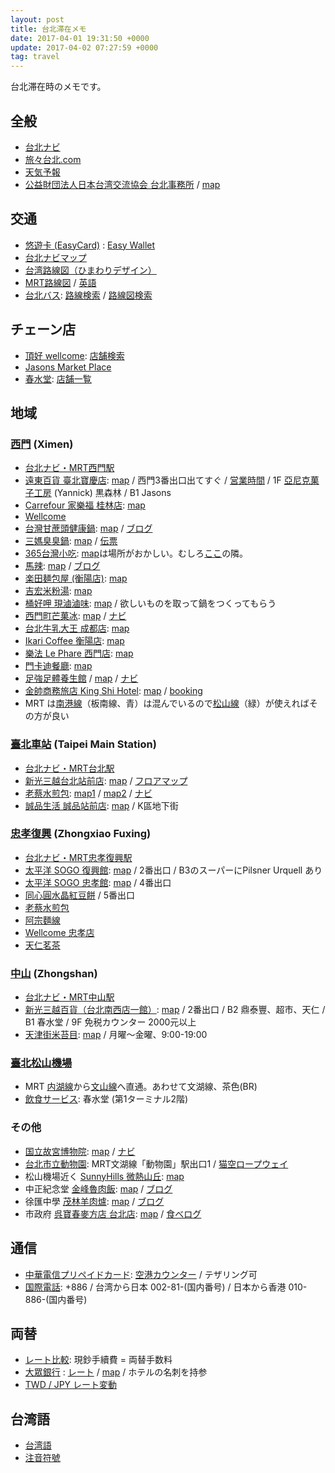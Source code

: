 ```yaml
---
layout: post
title: 台北滞在メモ
date: 2017-04-01 19:31:50 +0000
update: 2017-04-02 07:27:59 +0000
tag: travel
---
```

台北滞在時のメモです。

## 全般 ##
* [台北ナビ](http://www.taipeinavi.com/)
* [旅々台北.com](http://www.tabitabi-taipei.com/)
* [天気予報](http://www.tenki.jp/world/5/88/58968.html)
* [公益財団法人日本台湾交流協会 台北事務所](https://www.koryu.or.jp/taipei/ez3_contents.nsf/Top) / [map](https://goo.gl/maps/dZAT9hyPsxG2)

## 交通 ##
* [悠遊卡 (EasyCard)](https://ja.wikipedia.org/wiki/%E6%82%A0%E9%81%8A%E3%82%AB%E3%83%BC%E3%83%89) : [Easy Wallet](http://nakazimachica.com/easy-wallet/)
* [台北ナビマップ](http://www.taipeinavi.com/home/all_map.html)
* [台湾路線図（ひまわりデザイン）](http://www.47rail.jp/data/routemap_taiwan_201703a_web.pdf)
* [MRT路線図](http://www.metro.taipei/ct.asp?xItem=78479152&CtNode=70089&mp=122035) / [英語](http://english.metro.taipei/ct.asp?xItem=1056373&CtNode=70241&mp=122036)
* [台北バス](http://www.5284.com.tw/): [路線検索](http://www.5284.com.tw/Dybus.aspx?Lang=En) / [路線図検索](https://ebus.gov.taipei/EBus)

## チェーン店 ##
* [頂好 wellcome](http://www.wellcome.com.tw/ENG/): [店舗検索](http://www.wellcome.com.tw/ENG/HOME/Store)
* [Jasons Market Place](http://www.jasons.com.tw/)
* [春水堂](http://chunshuitang.com.tw/): [店舗一覧](http://chunshuitang.com.tw/location.php?loc=1)

## 地域 ##

### [西門](https://ja.wikipedia.org/wiki/%E8%A5%BF%E9%96%80%E9%A7%85) (Ximen) ###

* [台北ナビ・MRT西門駅](http://www.taipeinavi.com/area/detail.php?area_id=3)
* [遠東百貨 臺北寶慶店](https://www.feds.com.tw/store/floor.aspx?store=24): [map](https://goo.gl/maps/gX3RivUPQjz) / 西門3番出口出てすぐ / [営業時間](https://www.feds.com.tw/store/info.aspx?store=24) / 1F [亞尼克菓子工房](http://www.yannick.com.tw/) (Yannick) 黒森林 / B1 Jasons
* [Carrefour 家樂福 桂林店](http://www.carrefour.com.tw/store/%E6%A1%82%E6%9E%97%E5%BA%97): [map](https://goo.gl/maps/TNFXBrche9r)
* [Wellcome](https://goo.gl/maps/RpTsEjnTEBo)
* [台灣甘蔗頭健康鍋](http://www.ipeen.com.tw/shop/44947-%E5%8F%B0%E7%81%A3%E7%94%98%E8%94%97%E9%A0%AD%E5%81%A5%E5%BA%B7%E9%8D%8B): [map](https://goo.gl/maps/jp7XvhL5kLs) / [ブログ](http://www.checkinnbali.com/kanna/2013/03/post-650.html)
* [三媽臭臭鍋](https://www.facebook.com/pages/%E4%B8%89%E5%AA%BD%E8%87%AD%E8%87%AD%E9%8D%8B%E8%A5%BF%E9%96%80%E5%BA%97/195990957095557): [map](https://goo.gl/maps/SBnjhMxXHtQ2) / [伝票](https://www.google.com/maps/place/%E4%B8%89%E5%AA%BD%E8%87%AD%E8%87%AD%E9%8D%8B/@25.042659,121.504854,3a,75y,90t/data=!3m8!1e2!3m6!1s-v3sMiQe619s%2FWN_g-P52YQI%2FAAAAAAABGB0%2FwppUZa2exqILRpnv6rIEVRInKW3ksPO6QCJkC!2e4!3e12!6s%2F%2Flh6.googleusercontent.com%2F-v3sMiQe619s%2FWN_g-P52YQI%2FAAAAAAABGB0%2FwppUZa2exqILRpnv6rIEVRInKW3ksPO6QCJkC%2Fw203-h270-k-no%2F!7i3024!8i4032!4m12!1m6!3m5!1s0x3442a90859efa725:0xa533dfff38651d55!2z5LiJ5aq96Iet6Iet6Y2L!8m2!3d25.0426424!4d121.5048373!3m4!1s0x3442a90859efa725:0xa533dfff38651d55!8m2!3d25.0426424!4d121.5048373!6m1!1e1)
* [365台灣小吃](http://www.ipeen.com.tw/shop/60586-365%E5%8F%B0%E7%81%A3%E5%B0%8F%E5%90%83): [map](https://goo.gl/maps/LqbaaBAUZn42)は場所がおかしい。むしろ[ここ](https://goo.gl/maps/VWV69shaWRH2)の隣。
* [馬辣](http://www.mala-1.com.tw/jp/location02.html): [map](https://goo.gl/maps/YXfkJgGtZzB2) / [ブログ](http://tontontaro.exblog.jp/21194936/)
* [楽田麺包屋 (衡陽店)](http://4travel.jp/overseas/area/asia/taiwan/taipei/restaurant/10501519/): [map](https://goo.gl/maps/uqL1Ho2ZxTm)
* [吉宏米粉湯](http://www.ipeen.com.tw/shop/1082330-%E5%90%89%E5%AE%8F%E7%B1%B3%E7%B2%89%E6%B9%AF-%E8%A5%BF%E9%96%80%E7%94%BA%E5%BA%97): [map](https://goo.gl/maps/1zWwfwZL3Vn)
* [桶好呷 現滷滷味](https://www.facebook.com/pages/%E6%A1%B6%E5%A5%BD%E5%91%B7%E7%8F%BE%E6%BB%B7%E6%BB%B7%E5%91%B3%E6%B0%B8%E5%BA%B7%E5%B4%91%E5%A4%A7%E5%BA%97/281739208670082): [map](https://goo.gl/maps/qPcD4ymPKLP2) / 欲しいものを取って鍋をつくってもらう
* [西門町芒菓冰](https://www.facebook.com/ice.mangotaipei/): [map](https://goo.gl/maps/8v8owem1sP12) / [ナビ](http://www.taipeinavi.com/food/830/)
* [台北牛乳大王 成都店](http://www.tmkchain.com.tw/htmlpage/stores.php): [map](https://goo.gl/maps/J2YS9qEgmS42)
* [Ikari Coffee 衡陽店](http://www.ikari.com.tw/store_detail.php?id=108): [map](https://goo.gl/maps/a6v5DDUnMpK2)
* [樂法 Le Phare 西門店](https://www.facebook.com/lepharedrink/): [map](https://goo.gl/maps/iFVimGn91N12)
* [門卡迪餐廳](https://www.facebook.com/mencady/): [map](https://goo.gl/maps/pwqsiBouWQz)
* [足強足體養生館](http://www.footstrength.com.tw/) / [map](https://goo.gl/maps/naPaSfvNu2L2) / [ナビ](http://www.taipeinavi.com/beauty/328/)
* [金帥商務旅店 King Shi Hotel](http://www.kingshi-hotel.com.tw/jp/main1.php): [map](https://goo.gl/maps/ov9fsRF6q9H2) / [booking](https://www.booking.com/hotel/tw/kingshi-taipei.ja.html)
* MRT は[南港線](https://ja.wikipedia.org/wiki/%E5%8F%B0%E5%8C%97%E6%8D%B7%E9%81%8B%E5%8D%97%E6%B8%AF%E7%B7%9A)（板南線、青）は混んでいるので[松山線](https://ja.wikipedia.org/wiki/%E5%8F%B0%E5%8C%97%E6%8D%B7%E9%81%8B%E6%9D%BE%E5%B1%B1%E7%B7%9A)（緑）が使えればその方が良い

### [臺北車站](https://ja.wikipedia.org/wiki/%E5%8F%B0%E5%8C%97%E9%A7%85) (Taipei Main Station) ###

* [台北ナビ・MRT台北駅](http://www.taipeinavi.com/area/detail.php?area_id=2)
* [新光三越台北站前店](http://www.skm.com.tw/Foreigner/ja/Foreign/Index): [map](https://goo.gl/maps/bXjrEECKSnS2) / [フロアマップ](http://www.skm.com.tw/Foreigner/ja/Foreign/Floor/9daa4b7d-1a00-4cb9-a429-8cb99050e88a#34eae523-c229-48e3-a434-2a19ab175d8a)
* [老蔡水煎包](https://www.facebook.com/pg/%E8%80%81%E8%94%A1%E6%B0%B4%E7%85%8E%E5%8C%85-284238398269982/about/): [map1](https://goo.gl/maps/F9nL4Hbq6cJ2) / [map2](https://goo.gl/maps/827MLjnwhMo) / [ナビ](http://www.taipeinavi.com/food/1028/)
* [誠品生活 誠品站前店](https://www.esliteliving.com/store/store.aspx?a=TW&l=b&storeno=201503090004): [map](https://goo.gl/maps/1SggobbgbA12) / K區地下街

### [忠孝復興](https://ja.wikipedia.org/wiki/%E5%BF%A0%E5%AD%9D%E5%BE%A9%E8%88%88%E9%A7%85) (Zhongxiao Fuxing) ###

* [台北ナビ・MRT忠孝復興駅](http://www.taipeinavi.com/area/detail.php?area_id=8)
* [太平洋 SOGO 復興館](https://www.sogo.com.tw/www/lang/jp/index03.aspx): [map](https://goo.gl/maps/HP9YU1HKWco) / 2番出口
/ B3のスーパーにPilsner Urquell あり
* [太平洋 SOGO 忠孝館](https://www.sogo.com.tw/www/lang/jp/index04.aspx): [map](https://goo.gl/maps/CWz5H9MA3dw) / 4番出口
* [同心圓水晶紅豆餅](https://goo.gl/maps/joTJfBTUdsS2) / 5番出口
* [老蔡水煎包](https://goo.gl/maps/hxjdFXQkHd92)
* [阿宗麵線](https://goo.gl/maps/sTV7STaz6Yp)
* [Wellcome 忠孝店](https://goo.gl/maps/azmRQdKKmNP2)
* [天仁茗茶](https://goo.gl/maps/TLYt6CHAmqx)

### [中山](https://ja.wikipedia.org/wiki/%E4%B8%AD%E5%B1%B1%E9%A7%85_(%E5%8F%B0%E5%8C%97%E5%B8%82)) (Zhongshan) ###

* [台北ナビ・MRT中山駅](http://www.taipeinavi.com/area/detail.php?area_id=1)
* [新光三越百貨（台北南西店一館）](http://www.skm.com.tw/Foreigner/ja/Foreign/Floor/9e7f2731-ff3c-4d18-b872-ebb2660528f5#444ca5a9-73f0-4540-989c-949d08c20ee7): [map](https://goo.gl/maps/EPtTvV9SM272) / 2番出口 / B2 鼎泰豐、超市、天仁 / B1 春水堂 / 9F 免税カウンター 2000元以上
* [天津街米苔目](facebook.com/pages/天津街米苔目/212898068724937): [map](https://goo.gl/maps/xkd5E344KM12) / 月曜〜金曜、9:00-19:00

### [臺北松山機場](http://www.tsa.gov.tw/tsa/ja/home.aspx) ###

* MRT [内湖線](https://ja.wikipedia.org/wiki/%E5%8F%B0%E5%8C%97%E6%8D%B7%E9%81%8B%E5%86%85%E6%B9%96%E7%B7%9A)から[文山線](https://ja.wikipedia.org/wiki/%E5%8F%B0%E5%8C%97%E6%8D%B7%E9%81%8B%E6%96%87%E5%B1%B1%E7%B7%9A)へ直通。あわせて文湖線、茶色(BR)
* [飲食サービス](http://www.tsa.gov.tw/tsa/ja/psg_restaurants.aspx): 春水堂 (第1ターミナル2階)

### その他 ###

* [国立故宮博物院](https://www.npm.gov.tw/ja/Article.aspx): [map](https://goo.gl/maps/v9ZpBjMZJRC2) / [ナビ](http://www.taipeinavi.com/miru/5/)
* [台北市立動物園](http://www.taipeinavi.com/miru/17/): MRT文湖線「動物園」駅出口1 / [猫空ロープウェイ](http://www.taipeinavi.com/miru/127/)
* 松山機場近く [SunnyHills 微熱山丘](http://www.sunnyhills.com.tw/store/ja-jp/): [map](https://goo.gl/maps/LcY2Z9cKLbt)
* 中正紀念堂 [金峰魯肉飯](http://www.tabitabi-taipei.com/html/data/10435.html): [map](https://goo.gl/maps/uLgA3D8Zt3H2) / [ブログ](http://maeharakazuhiro.com/kinpou-ruro-fan/)
* 徐匯中學 [茂林羊肉爐](http://www.8898go.com/jenlaolin/): [map](https://goo.gl/maps/8PKRZ3PzVSK2) / [ブログ](http://tontontaro.exblog.jp/23443218/)
* 市政府 [呉寶春麥方店 台北店](http://wupaochun.com.tw/): [map](https://goo.gl/maps/fkNg6szFyJ32) / [食べログ](https://tabelog.com/taiwan/A5403/A540316/54000413/)

## 通信 ##

* [中華電信プリペイドカード](https://www.twgate.net/product_jp.html): [空港カウンター](https://www.twgate.net/description_jp.html) / テザリング可
* [国際電話](http://www.wtng.info/wtng-886-tw.html): +886 / 台湾から日本 002-81-(国内番号) / 日本から香港 010-886-(国内番号)

## 両替 ##
* [レート比較](http://www.findrate.tw/JPY/?type=JPY&order=in1&by=desc): 現鈔手續費 = 両替手数料
* [大眾銀行](http://www.tcbank.com.tw/) : [レート](http://www.tcbank.com.tw/tw/ExchangeRate/Current) / [map](https://goo.gl/maps/5qekq6X7Z2E2) / ホテルの名刺を持参
* [TWD / JPY レート変動](http://www.xe.com/ja/currencycharts/?from=TWD&to=JPY&view=1M)

## 台湾語 ##
* [台湾語](https://ja.wikipedia.org/wiki/%E5%8F%B0%E6%B9%BE%E8%AA%9E)
* [注音符號](https://ja.wikipedia.org/wiki/%E6%B3%A8%E9%9F%B3%E7%AC%A6%E5%8F%B7)

